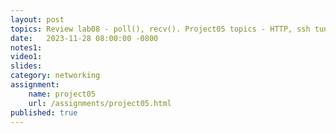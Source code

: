 ```yaml
---
layout: post
topics: Review lab08 - poll(), recv(). Project05 topics - HTTP, ssh tunnel, wget.
date:   2023-11-28 08:00:00 -0800
notes1: 
video1:
slides: 
category: networking
assignment:
    name: project05
    url: /assignments/project05.html
published: true
---
```

